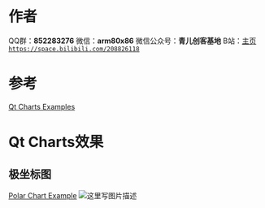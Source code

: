 ﻿# 作者
QQ群：**852283276**
微信：**arm80x86**
微信公众号：**青儿创客基地**
B站：[主页 `https://space.bilibili.com/208826118`](https://space.bilibili.com/208826118)

# 参考
[Qt Charts Examples](http://doc.qt.io/qt-5/qtcharts-examples.html)

# Qt Charts效果
## 极坐标图
[Polar Chart Example](http://doc.qt.io/qt-5/qtcharts-polarchart-example.html)
![这里写图片描述](https://img-blog.csdn.net/20180621154451257?watermark/2/text/aHR0cHM6Ly9ibG9nLmNzZG4ubmV0L1podV9aaHVfMjAwOQ==/font/5a6L5L2T/fontsize/400/fill/I0JBQkFCMA==/dissolve/70)
